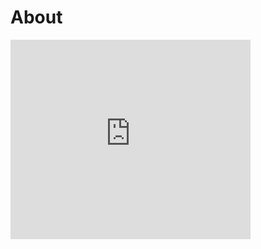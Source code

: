 # About

<iframe frameborder="none" width="384px" height="319px" src="https://plugins.jetbrains.com/embeddable/card/15347"></iframe>